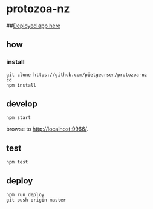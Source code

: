 # protozoa-nz

##[Deployed app here](http://protozoa.nz/)

## how

### install

```
git clone https://github.com/pietgeursen/protozoa-nz
cd 
npm install
```

## develop

```
npm start
```

browse to <http://localhost:9966/>.

## test

```
npm test
```

## deploy

```
npm run deploy
git push origin master
```
